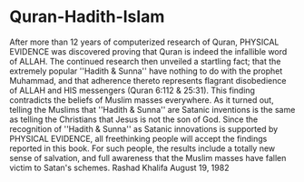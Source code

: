 # Quran-Hadith-Islam
After more than 12 years of computerized research of Quran, PHYSICAL EVIDENCE was discovered proving that Quran is indeed the infallible word of ALLAH.  The continued research then unveiled a startling fact; that the extremely popular ''Hadith &amp; Sunna'' have nothing to do with the prophet Muhammad, and that adherence thereto represents flagrant disobedience of ALLAH and HIS messengers (Quran 6:112 &amp; 25:31).  This finding contradicts the beliefs of Muslim masses everywhere. As it turned out, telling the Muslims that ''Hadith &amp; Sunna'' are Satanic inventions is the same as telling the Christians that Jesus is not the son of God.  Since the recognition of ''Hadith &amp; Sunna'' as Satanic innovations is supported by PHYSICAL EVIDENCE, all freethinking people will accept the findings reported in this book. For such people, the results include a totally new sense of salvation, and full awareness that the Muslim masses have fallen victim to Satan's schemes.  Rashad Khalifa  August 19, 1982
